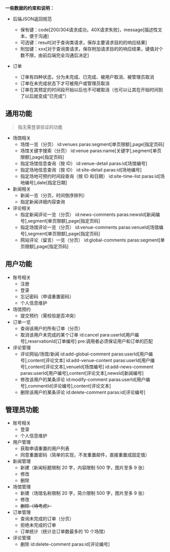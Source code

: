 **一些数据的约束和说明：**

- 后端JSON返回规范
  - 保有键：code[200/304请求成功，40X请求失败]，message[描述性文本，便于沟通]
  - 可选键：result[对于查询类请求，保存主要请求目的的响应结果]
  - 附加键：xxx[对于查询类请求，保存附加请求目的的响应结果，键值对个数不限，由前后端完全沟通后决定]

- 订单
  - 订单有四种状态，分为未完成、已完成、被用户取消、被管理员取消
  - 订单在未完成状态下才可被用户或管理员取消
  - 订单在其预定的时间段开始以后也不可被取消（也可以让其在开始时间到了以后就变成“已完成”）

## 通用功能

> 指无需登录验证的功能

- 场馆相关
  - 场馆一览（分页）
    id:venues
    paras:segment[单页限额],page[指定页码]
  - 场馆关键字搜索（分页）
    id:venue
    paras:name[关键字],segment[单页限额],page[指定页码]
  - 指定场馆信息查询（按 ID）
    id:venue-detail
    paras:id[场馆编号]
  - 指定场地信息查询（按 ID）
    id:site-detail
    paras:id[场地编号]
  - 指定场地可预约时间段查询（按 ID 和日期）
    id:site-time-list
    paras:id[场地编号],date[指定日期]
- 新闻相关
  - 新闻一览（分页，时间倒序排列）
  - 指定新闻详细内容查询
- 评论相关
  - 指定新闻评论一览（分页）
    id:news-comments
    paras:newsId[新闻编号],segment[单页限额],page[指定页码]
  - 指定场馆评论一览（分页）
    id:venue-comments
    paras:venueId[场馆编号],segment[单页限额],page[指定页码]
  - 网站评论（留言）一览（分页）
    id:global-comments
    paras:segment[单页限额],page[指定页码]

## 用户功能

- 账号相关
  - 注册
  - 登录
  - 忘记密码（申请重置密码）
  - 个人信息维护
- 场馆预约
  - 提交预约（需校验是否冲突）
- 订单一览
  - 查询该用户的所有订单（分页）
  - 取消该用户未完成的某个订单
    id:cancel
    para:userId[用户编号],reservationId[订单编号]
    pre:调用者必须保证用户和订单的匹配
- 评论管理
  - 评论网站/场馆/新闻
    id:add-global-comment
    paras:userId[用户编号],content[评论文本]
    id:add-venue-content
    paras:userId[用户编号],content[评论文本],venueId[场馆编号]
    id:add-news-comment
    paras:userId[用户编号],content[评论文本],newsId[新闻编号]
  - 修改该用户的某条评论
    id:modify-comment
    paras:userId[用户编号],commentId[评论编号],content[评论文本]
  - 删除该用户的某条评论
    id:delete-comment
    paras:id[评论编号]

## 管理员功能

- 账号相关
  - 登录
  - 个人信息维护
- 用户管理
  - 获取申请重置的用户列表
  - 同意重置密码（简单的实现，不发重置邮件，直接重置成固定值）
- 新闻管理
  - 新建（新闻标题限制 20 字，内容限制 500 字，图片至多 9 张）
  - 修改
  - 删除
- 场馆管理
  - 新建（场馆名称限制 20 字，简介限制 500 字，图片至多 9 张）
  - 修改
  - ~~删除（待考虑）~~
- 订单管理
  - 查询未完成的订单（分页）
  - 拒绝未完成的订单
  - 订单统计（统计总订单数最多的 10 个场馆）
- 评论管理
  - 删除
    id:delete-comment
    paras:id[评论编号]